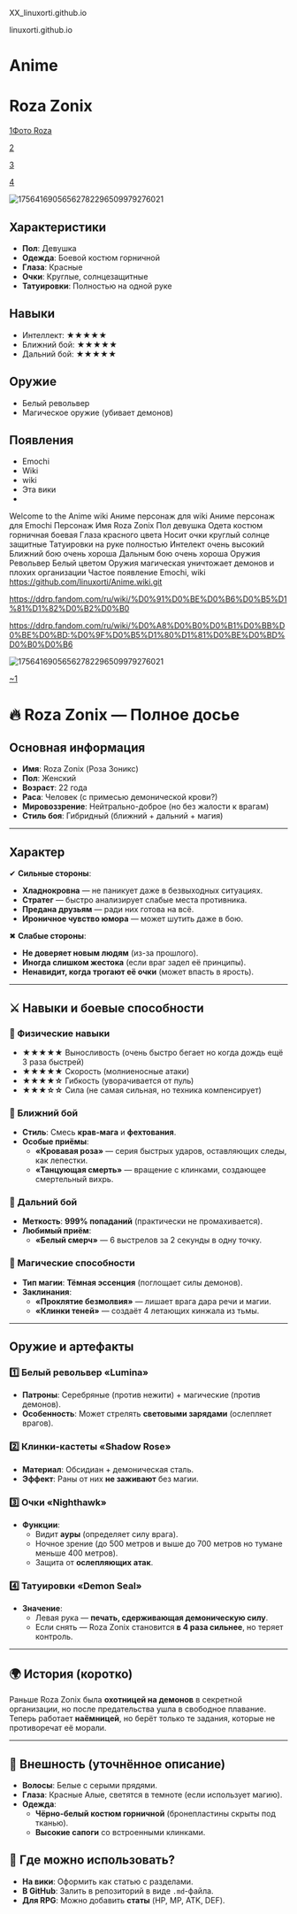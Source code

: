 XX_linuxorti.github.io

linuxorti.github.io

# Anime
# Roza Zonix  

[1Фото Roza](roza_zonix.jpg)  

[2](roza_zonix.jpg)  

[3](roza_zonix)  

[4](https://github.com/linuxorti/Anime/blob/main/roza_zonix.png) 

![17564169056562782296509979276021](https://github.com/user-attachments/assets/6e557fc0-d219-4df2-8ed4-f7eb0bb494f3)

## Характеристики  
- **Пол**: Девушка  
- **Одежда**: Боевой костюм горничной  
- **Глаза**: Красные  
- **Очки**: Круглые, солнцезащитные  
- **Татуировки**: Полностью на одной руке  

## Навыки  
- Интеллект: ★★★★★  
- Ближний бой: ★★★★★  
- Дальний бой: ★★★★★  

## Оружие  
- Белый револьвер  
- Магическое оружие (убивает демонов)  

## Появления  
- Emochi
- Wiki
- wiki
- Эта вики
- 
Welcome to the Anime wiki
Аниме персонаж для wiki
Аниме персонаж для Emochi
Персонаж
Имя Roza Zonix
Пол девушка
Одета костюм горничная боевая
Глаза красного цвета
Носит очки круглый солнце защитные
Татуировки на руке полностью
Интелект очень высокий
Ближний бою очень хороша
Дальным бою очень хороша
Оружия Револьвер Белый цветом
Оружия магическая уничтожает демонов и плохих организации
Частое появление Emochi, wiki
https://github.com/linuxorti/Anime.wiki.git

https://ddrp.fandom.com/ru/wiki/%D0%91%D0%BE%D0%B6%D0%B5%D1%81%D1%82%D0%B2%D0%B0

https://ddrp.fandom.com/ru/wiki/%D0%A8%D0%B0%D0%B1%D0%BB%D0%BE%D0%BD:%D0%9F%D0%B5%D1%80%D1%81%D0%BE%D0%BD%D0%B0%D0%B6



![17564169056562782296509979276021](https://github.com/user-attachments/assets/6a204e68-de85-4165-b10a-79bae7f7cce0)

[~1](https://linuxorti.github.io/Roza-Zonix/) 

# **🔥 Roza Zonix — Полное досье**  

## **Основная информация**  
- **Имя**: Roza Zonix (Роза Зоникс)  
- **Пол**: Женский  
- **Возраст**: 22 года  
- **Раса**: Человек (с примесью демонической крови?)  
- **Мировоззрение**: Нейтрально-доброе (но без жалости к врагам)  
- **Стиль боя**: Гибридный (ближний + дальний + магия)  

---

## **Характер**  
✔ **Сильные стороны**:  
- **Хладнокровна** — не паникует даже в безвыходных ситуациях.  
- **Стратег** — быстро анализирует слабые места противника.  
- **Предана друзьям** — ради них готова на всё.  
- **Ироничное чувство юмора** — может шутить даже в бою.  

✖ **Слабые стороны**:  
- **Не доверяет новым людям** (из-за прошлого).  
- **Иногда слишком жестока** (если враг задел её принципы).  
- **Ненавидит, когда трогают её очки** (может впасть в ярость).  

---

## **⚔ Навыки и боевые способности**  

### **🔹 Физические навыки**  
- **★★★★★** Выносливость (очень быстро бегает но когда дождь ещё 3 раза быстрей) 
- **★★★★★** Скорость (молниеносные атаки)  
- **★★★★☆** Гибкость (уворачивается от пуль)  
- **★★★☆☆** Сила (не самая сильная, но техника компенсирует)  

### **🔹 Ближний бой**  
- **Стиль**: Смесь **крав-мага** и **фехтования**.  
- **Особые приёмы**:  
  - **«Кровавая роза»** — серия быстрых ударов, оставляющих следы, как лепестки.  
  - **«Танцующая смерть»** — вращение с клинками, создающее смертельный вихрь.  

### **🔹 Дальний бой**  
- **Меткость**: **999% попаданий** (практически не промахивается).  
- **Любимый приём**:  
  - **«Белый смерч»** — 6 выстрелов за 2 секунды в одну точку.  

### **🔹 Магические способности**  
- **Тип магии**: **Тёмная эссенция** (поглощает силы демонов).  
- **Заклинания**:  
  - **«Проклятие безмолвия»** — лишает врага дара речи и магии.  
  - **«Клинки теней»** — создаёт 4 летающих кинжала из тьмы.  

---

## **Оружие и артефакты**  

### **1️⃣ Белый револьвер «Lumina»**  
- **Патроны**: Серебряные (против нежити) + магические (против демонов).  
- **Особенность**: Может стрелять **световыми зарядами** (ослепляет врагов).  

### **2️⃣ Клинки-кастеты «Shadow Rose»**  
- **Материал**: Обсидиан + демоническая сталь.  
- **Эффект**: Раны от них **не заживают** без магии.  

### **3️⃣ Очки «Nighthawk»**  
- **Функции**:  
  - Видит **ауры** (определяет силу врага).  
  - Ночное зрение (до 500 метров и выше до 700 метров но тумане меньше 400 метров).  
  - Защита от **ослепляющих атак**.  

### **4️⃣ Татуировки «Demon Seal»**  
- **Значение**:  
  - Левая рука — **печать, сдерживающая демоническую силу**.  
  - Если снять — Roza Zonix становится **в 4 раза сильнее**, но теряет контроль.  

---

## **🌍 История (коротко)**  
Раньше Roza Zonix была **охотницей на демонов** в секретной организации, но после предательства ушла в свободное плавание. Теперь работает **наёмницей**, но берёт только те задания, которые не противоречат её морали.  

---

## **🎨 Внешность (уточнённое описание)**  
- **Волосы**: Белые с серыми прядями.  
- **Глаза**: Красные Алые, светятся в темноте (если использует магию).  
- **Одежда**:  
  - **Чёрно-белый костюм горничной** (бронепластины скрыты под тканью).  
  - **Высокие сапоги** со встроенными клинками.  



## **📌 Где можно использовать?**  
- **На вики**: Оформить как статью с разделами.  
- **В GitHub**: Залить в репозиторий в виде `.md`-файла.  
- **Для RPG**: Можно добавить **статы** (HP, MP, ATK, DEF).  
